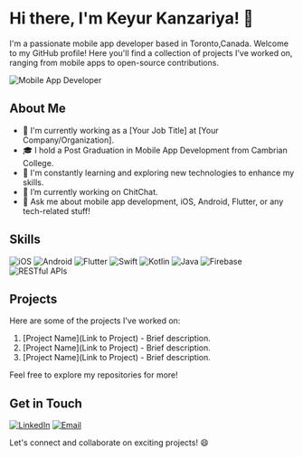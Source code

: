 # Hi there, I'm Keyur Kanzariya! 👋

I'm a passionate mobile app developer based in Toronto,Canada. Welcome to my GitHub profile! Here you'll find a collection of projects I've worked on, ranging from mobile apps to open-source contributions. 

![Mobile App Developer](https://img.shields.io/badge/Mobile%20App%20Developer-%E2%9C%A8-9cf)

## About Me

- 💼 I'm currently working as a [Your Job Title] at [Your Company/Organization].
- 🎓 I hold a Post Graduation in Mobile App Development from Cambrian College.
- 🌱 I'm constantly learning and exploring new technologies to enhance my skills.
- 🔭 I’m currently working on ChitChat.
- 💬 Ask me about mobile app development, iOS, Android, Flutter, or any tech-related stuff!

## Skills

![iOS](https://img.shields.io/badge/iOS-★★★★☆-blue)
![Android](https://img.shields.io/badge/Android-★★★★☆-green)
![Flutter](https://img.shields.io/badge/Flutter-★★★★☆-blueviolet)
![Swift](https://img.shields.io/badge/Swift-★★★★☆-orange)
![Kotlin](https://img.shields.io/badge/Kotlin-★★★★☆-blue)
![Java](https://img.shields.io/badge/Java-★★★★☆-red)
![Firebase](https://img.shields.io/badge/Firebase-★★★★☆-yellow)
![RESTful APIs](https://img.shields.io/badge/RESTful%20APIs-★★★★☆-ff69b4)

## Projects

Here are some of the projects I've worked on:

1. [Project Name](Link to Project) - Brief description.
2. [Project Name](Link to Project) - Brief description.
3. [Project Name](Link to Project) - Brief description.

Feel free to explore my repositories for more!

## Get in Touch

[![LinkedIn](https://img.shields.io/badge/LinkedIn-Connect-0a66c2?logo=linkedin)](https://www.linkedin.com/in/keyurkan/)
[![Email](https://img.shields.io/badge/Email-Say%20Hello-D14836?logo=gmail)](mailto:kankeyur@gmail.com)

Let's connect and collaborate on exciting projects! 😄
